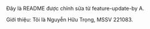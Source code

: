 
Đây là README được chỉnh sửa từ feature-update-by A.


Giới thiệu: Tôi là Nguyễn Hữu Trọng, MSSV 221083.

